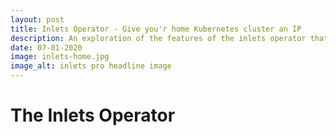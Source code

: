 ```yaml
---
layout: post
title: Inlets Operator - Give you'r home Kubernetes cluster an IP
description: An exploration of the features of the inlets operator that allow us to give kubernetes services ingress
date: 07-01-2020
image: inlets-home.jpg
image_alt: inlets pro headline image
---
```


# The Inlets Operator





